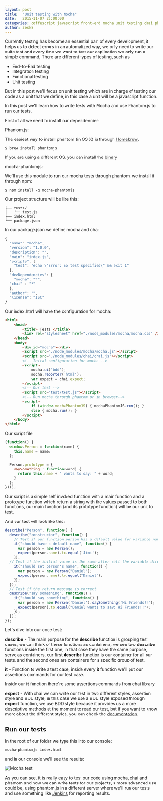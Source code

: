 ```yaml
---
layout: post
title:  "Unit testing with Mocha"
date:   2015-11-07 23:00:00
categories: coffescript javascript front-end mocha unit testing chai phantomjs
author: zesk8
---
```


Currently testing has become an essential part of every development, it helps us to detect errors in an automatized way, we only need to write our suite test and every time we want to test our application we only run a simple command, There are different types of testing, such as:

+ End-to-End testing
+ Integration testing
+ Functional testing
+ Unit testing

But in this post we'll focus on unit testing which are in charge of testing our code as a unit that we define, in this case a unit will be a javascript function.

In this post we'll learn how to write tests with Mocha and use Phantom.js to run our tests.

First of all we need to install our dependencies:

Phantom.js:

The easiest way to install phantom (in OS X) is through [Homebrew](http://brew.sh/):

~~~~
$ brew install phantomjs
~~~~

If you are using a different OS, you can install the [binary](http://phantomjs.org/download.html)

mocha-phantomjs:

We'll use this module to run our mocha tests through phantom, we install it through npm:

~~~~
$ npm install -g mocha-phantomjs
~~~~

Our project structure will be like this:

~~~~
├── tests/
|   └── test.js
├── index.html
└── package.json
~~~~

In our package.json we define mocha and chai:

~~~js
{
  "name": "mocha",
  "version": "1.0.0",
  "description": "",
  "main": "index.js",
  "scripts": {
    "test": "echo \"Error: no test specified\" && exit 1"
  },
  "devDependencies": {
    "mocha": "*",
  "chai" : "*"
  },
  "author": "",
  "license": "ISC"
}
~~~

Our index.html will have the configuration for mocha:

~~~html
<html>
    <head>
        <title> Tests </title>
        <link rel="stylesheet" href="./node_modules/mocha/mocha.css" />
    </head>
    <body>
        <div id="mocha"></div>
        <script src="./node_modules/mocha/mocha.js"></script>
        <script src="./node_modules/chai/chai.js"></script>
        <!-- Inital configuration for mocha -->
        <script>
            mocha.ui('bdd');
            mocha.reporter('html');
            var expect = chai.expect;
        </script>
        <!-- Our test -->
        <script src="test/test.js"></script>
        <!-- Run mocha through phantom or in browser-->
        <script>
            if (window.mochaPhantomJS) { mochaPhantomJS.run(); }
            else { mocha.run(); }
        </script>
    </body>
</html>
~~~

Our script file:

~~~js
(function() {
  window.Person = function(name) {
    this.name = name;
  };

  Person.prototype = {
    saySomething : function(word) {
      return this.name + " wants to say: " + word;
    }
  };
})();
~~~

Our script is a simple self invoked function with a main function and a prototype function which return a string with the values passed to both functions, our main function (and its prototype function) will be our unit to test.

And our test will look like this:

~~~js
describe("Person", function() {
  describe("constructor", function() {
    // Test if our function person has a default value for variable name, this test will fail
    it("should have a default name", function() {
      var person = new Person();
      expect(person.name).to.equal('Jimi');
    });
  // Test if the initial value is the same after call the variable directly
    it("should set person's name", function() {
      var person = new Person("Daniel");
      expect(person.name).to.equal("Daniel");
    });
  });
  // Test if the return message is correct
  describe("say something", function() {
    it("should say something", function() {
      var person = new Person('Daniel').saySomething('Hi Friends!!');
      expect(person).to.equal("Daniel wants to say: Hi Friends!!");
    });
  });
});
~~~

Let's dive into our code test:

**describe** - The main purpose for the **describe** function is grouping test cases, we can think of these functions as containers, we see two **describe** functions inside the first one, in that case they have the same purpose, serve as containers, our first **describe** function is our container for all our tests, and the second ones are containers for a specific group of test.

**it** - Function to write a test case, inside every **it** function we'll put our assertions commands for our test case.

Inside our **it** function there're some assertions commands from chai library

**expect** - With chai we can write our test in two different styles, assertion style and BDD style, in this case we use a BDD style exposed through **expect** function, we use BDD style because it provides us a more descriptive methods at the moment to read our test, but if you want to know more about the different styles, you can check the [documentation](http://chaijs.com/guide/styles/).

## Run our tests

In the root of our folder we type this into our console:

~~~
mocha-phantomjs index.html
~~~

and in our console we'll see the results:

![Mocha test](/images/mocha-test.png)  

As you can see, it is really easy to test our code using mocha, chai and phantom and now we can write tests for our projects, a more advanced use could be, using phantom.js in a different server where we'll run our tests and use something like [Jenkins](https://jenkins-ci.org/) for reporting results.
